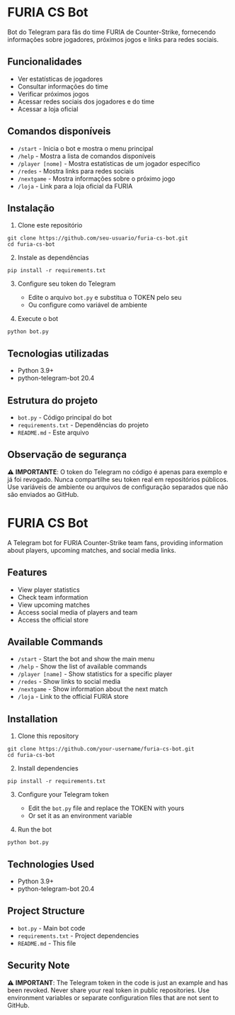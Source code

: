 # FURIA CS Bot

Bot do Telegram para fãs do time FURIA de Counter-Strike, fornecendo informações sobre jogadores, próximos jogos e links para redes sociais.

## Funcionalidades

- Ver estatísticas de jogadores
- Consultar informações do time
- Verificar próximos jogos
- Acessar redes sociais dos jogadores e do time
- Acessar a loja oficial

## Comandos disponíveis

- `/start` - Inicia o bot e mostra o menu principal
- `/help` - Mostra a lista de comandos disponíveis
- `/player [nome]` - Mostra estatísticas de um jogador específico
- `/redes` - Mostra links para redes sociais
- `/nextgame` - Mostra informações sobre o próximo jogo
- `/loja` - Link para a loja oficial da FURIA

## Instalação

1. Clone este repositório
```
git clone https://github.com/seu-usuario/furia-cs-bot.git
cd furia-cs-bot
```

2. Instale as dependências
```
pip install -r requirements.txt
```

3. Configure seu token do Telegram
   - Edite o arquivo `bot.py` e substitua o TOKEN pelo seu
   - Ou configure como variável de ambiente

4. Execute o bot
```
python bot.py
```

## Tecnologias utilizadas

- Python 3.9+
- python-telegram-bot 20.4

## Estrutura do projeto

- `bot.py` - Código principal do bot
- `requirements.txt` - Dependências do projeto
- `README.md` - Este arquivo

## Observação de segurança

⚠️ **IMPORTANTE**: O token do Telegram no código é apenas para exemplo e já foi revogado. Nunca compartilhe seu token real em repositórios públicos. Use variáveis de ambiente ou arquivos de configuração separados que não são enviados ao GitHub.


# FURIA CS Bot

A Telegram bot for FURIA Counter-Strike team fans, providing information about players, upcoming matches, and social media links.

## Features

- View player statistics
- Check team information
- View upcoming matches
- Access social media of players and team
- Access the official store

## Available Commands

- `/start` - Start the bot and show the main menu
- `/help` - Show the list of available commands
- `/player [name]` - Show statistics for a specific player
- `/redes` - Show links to social media
- `/nextgame` - Show information about the next match
- `/loja` - Link to the official FURIA store

## Installation

1. Clone this repository
```
git clone https://github.com/your-username/furia-cs-bot.git
cd furia-cs-bot
```

2. Install dependencies
```
pip install -r requirements.txt
```

3. Configure your Telegram token
   - Edit the `bot.py` file and replace the TOKEN with yours
   - Or set it as an environment variable

4. Run the bot
```
python bot.py
```

## Technologies Used

- Python 3.9+
- python-telegram-bot 20.4

## Project Structure

- `bot.py` - Main bot code
- `requirements.txt` - Project dependencies
- `README.md` - This file

## Security Note

⚠️ **IMPORTANT**: The Telegram token in the code is just an example and has been revoked. Never share your real token in public repositories. Use environment variables or separate configuration files that are not sent to GitHub.

